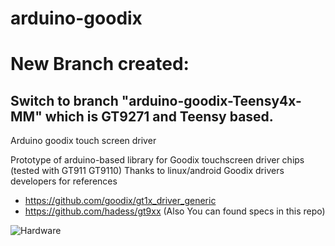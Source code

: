 # arduino-goodix

# New Branch created:
## Switch to branch "arduino-goodix-Teensy4x-MM" which is GT9271 and Teensy based.

Arduino goodix touch screen driver

Prototype of arduino-based library for Goodix touchscreen driver chips (tested with GT911 GT9110)
Thanks to linux/android Goodix drivers developers for references
* https://github.com/goodix/gt1x_driver_generic
* https://github.com/hadess/gt9xx (Also You can found specs in this repo)

![Hardware](https://github.com/ploys/arduino-goodix/blob/master/img/lenovoTC.jpg)
